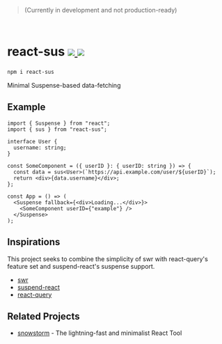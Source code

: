 > (Currently in development and not production-ready)

<br/>

<h1>
  react-sus
  <a href="https://bundlephobia.com/result?p=react-sus">
  <img src="https://img.shields.io/bundlephobia/minzip/react-sus?label=bundle%20size&style=flat&colorA=000000&colorB=000000"/>
  </a>
  <a href="https://www.npmjs.com/package/react-sus">
  <img src="https://img.shields.io/npm/v/react-sus?style=flat&colorA=000000&colorB=000000"/>
  </a>
</h1>
<h3></h3>

```bash
npm i react-sus
```

Minimal Suspense-based data-fetching

## Example

```tsx
import { Suspense } from "react";
import { sus } from "react-sus";

interface User {
  username: string;
}

const SomeComponent = ({ userID }: { userID: string }) => {
  const data = sus<User>(`https://api.example.com/user/${userID}`);
  return <div>{data.username}</div>;
};

const App = () => (
  <Suspense fallback={<div>Loading...</div>}>
    <SomeComponent userID={"example"} />
  </Suspense>
);
```

## Inspirations

This project seeks to combine the simplicity of swr with react-query's feature set and suspend-react's suspense support.

- [swr](https://github.com/vercel/swr)
- [suspend-react](https://github.com/pmndrs/suspend-react)
- [react-query](https://github.com/tannerlinsley/react-query)

## Related Projects

- [snowstorm](https://github.com/explodingcamera/snowstorm) - The lightning-fast and minimalist React Tool
